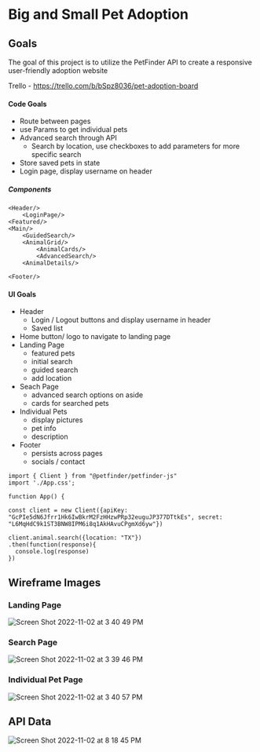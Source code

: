# Big and Small Pet Adoption

## Goals
The goal of this project is to utilize the PetFinder API to create a responsive user-friendly adoption website

Trello - https://trello.com/b/bSpz8036/pet-adoption-board

#### Code Goals
- Route between pages
- use Params to get individual pets
- Advanced search through API
	- Search by location, use checkboxes to add parameters for more specific search
- Store saved pets in state
- Login page, display username on header

##### Components
```
<Header/>
	<LoginPage/>
<Featured/>
<Main/>
	<GuidedSearch/>
	<AnimalGrid/>
		<AnimalCards/>
		<AdvancedSearch/>
	<AnimalDetails/>
	
<Footer/>
```


#### UI Goals
- Header
	- Login / Logout buttons and  display username in header
	- Saved list
- Home button/ logo to navigate to landing page
- Landing Page
	- featured pets
	- initial search
	- guided search
	- add location
- Seach Page
	- advanced search options on aside
	- cards for searched pets
- Individual Pets
	- display pictures
	- pet info
	- description
- Footer
	- persists across pages
	- socials / contact

```
import { Client } from "@petfinder/petfinder-js"
import './App.css';

function App() {

const client = new Client({apiKey: "GcPIe5dN6Jfrr1Hk6IwBkrM2FzHHzwPRp32euguJP377DTtkEs", secret: "L6MqHdC9k1ST3BNW8IPM6i8q1AkHAvuCPgmXd6yw"})

client.animal.search({location: "TX"})
.then(function(response){
  console.log(response)
})
```


	
## Wireframe Images
### Landing Page	
![Screen Shot 2022-11-02 at 3 40 49 PM](https://user-images.githubusercontent.com/114944160/199605000-ddc92e45-9196-4316-bc4f-dde38e2814ce.png)
### Search Page
![Screen Shot 2022-11-02 at 3 39 46 PM](https://user-images.githubusercontent.com/114944160/199605006-b15e5fcb-2d2b-4f8e-8977-c5fc4dd695e3.png)
### Individual Pet Page
![Screen Shot 2022-11-02 at 3 40 57 PM](https://user-images.githubusercontent.com/114944160/199605026-5808ab2a-30b6-40aa-94e1-ea4bfa77d0c9.png)

## API Data
![Screen Shot 2022-11-02 at 8 18 45 PM](https://user-images.githubusercontent.com/114944160/199630898-58a876dc-fe17-4b9c-8df5-f4fafef4a1bd.png)

	
